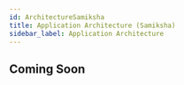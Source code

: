 ```yaml
---
id: ArchitectureSamiksha
title: Application Architecture (Samiksha)
sidebar_label: Application Architecture
---
```


## Coming Soon
